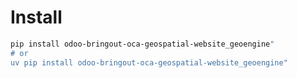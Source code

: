 # Install

```bash
pip install odoo-bringout-oca-geospatial-website_geoengine"
# or
uv pip install odoo-bringout-oca-geospatial-website_geoengine"
```
